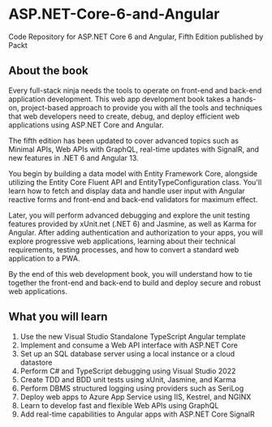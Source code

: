 


# ASP.NET-Core-6-and-Angular
Code Repository for ASP.NET Core 6 and Angular, Fifth Edition published by Packt

## About the book 

Every full-stack ninja needs the tools to operate on front-end and back-end application development. This web app development book takes a hands-on, project-based approach to provide you with all the tools and techniques that web developers need to create, debug, and deploy efficient web applications using ASP.NET Core and Angular.

The fifth edition has been updated to cover advanced topics such as Minimal APIs, Web APIs with GraphQL, real-time updates with SignalR, and new features in .NET 6 and Angular 13.

You begin by building a data model with Entity Framework Core, alongside utilizing the Entity Core Fluent API and EntityTypeConfiguration class. You'll learn how to fetch and display data and handle user input with Angular reactive forms and front-end and back-end validators for maximum effect.

Later, you will perform advanced debugging and explore the unit testing features provided by xUnit.net (.NET 6) and Jasmine, as well as Karma for Angular. After adding authentication and authorization to your apps, you will explore progressive web applications, learning about their technical requirements, testing processes, and how to convert a standard web application to a PWA.

By the end of this web development book, you will understand how to tie together the front-end and back-end to build and deploy secure and robust web applications.

## What you will learn
1. Use the new Visual Studio Standalone TypeScript Angular template  
2. Implement and consume a Web API interface with ASP.NET Core
3. Set up an SQL database server using a local instance or a cloud datastore
4. Perform C# and TypeScript debugging using Visual Studio 2022
5. Create TDD and BDD unit tests using xUnit, Jasmine, and Karma
6. Perform DBMS structured logging using providers such as SeriLog
7. Deploy web apps to Azure App Service using IIS, Kestrel, and NGINX
8. Learn to develop fast and flexible Web APIs using GraphQL
9. Add real-time capabilities to Angular apps with ASP.NET Core SignalR

